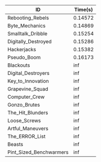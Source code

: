 |ID|Time(s)|
|-|-|
|Rebooting_Rebels|0.14572|
|Byte_Mechanics|0.14869|
|Smalltalk_Dribble|0.15254|
|Digitally_Destroyed|0.15286|
|Hackerjacks|0.15382|
|Pseudo_Boom|0.16173|
|Blackouts|inf|
|Digital_Destroyers|inf|
|Key_to_Innovation|inf|
|Grapevine_Squad|inf|
|Computer_Crew|inf|
|Gonzo_Brutes|inf|
|The_Hit_Blunders|inf|
|Loose_Screws|inf|
|Artful_Maneuvers|inf|
|The_ERROR_List|inf|
|Beasts|inf|
|Pint_Sized_Benchwarmers|inf|
